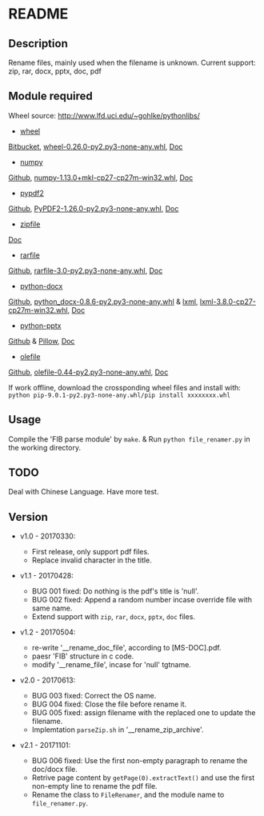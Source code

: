 # README

## Description

Rename files, mainly used when the filename is unknown.
Current support:
    zip, rar, docx, pptx, doc, pdf

## Module required

Wheel source: <http://www.lfd.uci.edu/~gohlke/pythonlibs/>

- [wheel](http://wheel.readthedocs.io/en/latest/)

[Bitbucket](https://bitbucket.org/pypa/wheel),
[wheel-0.26.0-py2.py3-none-any.whl](http://www.lfd.uci.edu/~gohlke/pythonlibs/vu0h7y4r/wheel-0.26.0-py2.py3-none-any.whl),
[Doc](http://wheel.readthedocs.io/en/latest/)

- [numpy](http://www.numpy.org/)

[Github](https://github.com/numpy/numpy),
[numpy-1.13.0+mkl-cp27-cp27m-win32.whl](http://www.lfd.uci.edu/~gohlke/pythonlibs/vu0h7y4r/numpy-1.13.0+mkl-cp27-cp27m-win32.whl),
[Doc](http://www.numpy.org/)

- [pypdf2](http://pythonhosted.org/PyPDF2/)

[Github](https://github.com/mstamy2/PyPDF2),
[PyPDF2-1.26.0-py2.py3-none-any.whl](http://www.lfd.uci.edu/~gohlke/pythonlibs/vu0h7y4r/PyPDF2-1.26.0-py2.py3-none-any.whl),
[Doc](http://pythonhosted.org/PyPDF2/)

- [zipfile](https://docs.python.org/2/library/zipfile.html)

[Doc](https://docs.python.org/2/library/zipfile.html)

- [rarfile](https://rarfile.readthedocs.io/en/latest)

[Github](https://github.com/markokr/rarfile),
[rarfile-3.0-py2.py3-none-any.whl](http://www.lfd.uci.edu/~gohlke/pythonlibs/vu0h7y4r/rarfile-3.0-py2.py3-none-any.whl),
[Doc](https://rarfile.readthedocs.io/en/latest)

- [python-docx](https://python-docx.readthedocs.io/en/latest)

[Github](https://github.com/python-openxml/python-docx),
[python_docx-0.8.6-py2.py3-none-any.whl](http://www.lfd.uci.edu/~gohlke/pythonlibs/vu0h7y4r/python_docx-0.8.6-py2.py3-none-any.whl)
  & [lxml](https://github.com/lxml/lxml),
    [lxml-3.8.0-cp27-cp27m-win32.whl](http://www.lfd.uci.edu/~gohlke/pythonlibs/vu0h7y4r/lxml-3.8.0-cp27-cp27m-win32.whl),
[Doc](https://python-docx.readthedocs.io/en/latest)

- [python-pptx](https://python-pptx.readthedocs.io/en/latest/)

[Github](https://github.com/scanny/python-pptx)
  & [Pillow](https://github.com/python-pillow/Pillow/),
[Doc](https://python-pptx.readthedocs.io/en/latest/)

- [olefile](http://olefile.readthedocs.io/en/latest/)

[Github](https://github.com/decalage2/olefile),
[olefile-0.44-py2.py3-none-any.whl](http://www.lfd.uci.edu/~gohlke/pythonlibs/vu0h7y4r/olefile-0.44-py2.py3-none-any.whl),
[Doc](http://olefile.readthedocs.io/en/latest/)

If work offline, download the crossponding wheel files and install with:
    `python pip-9.0.1-py2.py3-none-any.whl/pip install xxxxxxxx.whl`

## Usage

Compile the 'FIB parse module' by `make`. &
Run `python file_renamer.py` in the working directory.

## TODO

Deal with Chinese Language.
Have more test.

## Version

- v1.0 - 20170330:

  - First release, only support pdf files.
  - Replace invalid character in the title.

- v1.1 - 20170428:

  - BUG 001 fixed: Do nothing is the pdf's title is 'null'.
  - BUG 002 fixed: Append a random number incase override file with same name.
  - Extend support with `zip`, `rar`, `docx`, `pptx`, `doc` files.

- v1.2 - 20170504:

  - re-write '__rename_doc_file', according to [MS-DOC].pdf.
  - paesr 'FIB' structure in c code.
  - modify '__rename_file', incase for 'null' tgtname.

- v2.0 - 20170613:

  - BUG 003 fixed: Correct the OS name.
  - BUG 004 fixed: Close the file before rename it.
  - BUG 005 fixed: assign filename with the replaced one to update the filename.
  - Implemtation `parseZip.sh` in '__rename_zip_archive'.

- v2.1 - 20171101:

  - BUG 006 fixed: Use the first non-empty paragraph to rename the doc/docx file.
  - Retrive page content by `getPage(0).extractText()` and use the first non-empty line
        to rename the pdf file.
  - Rename the class to `FileRenamer`, and the module name to `file_renamer.py`.
